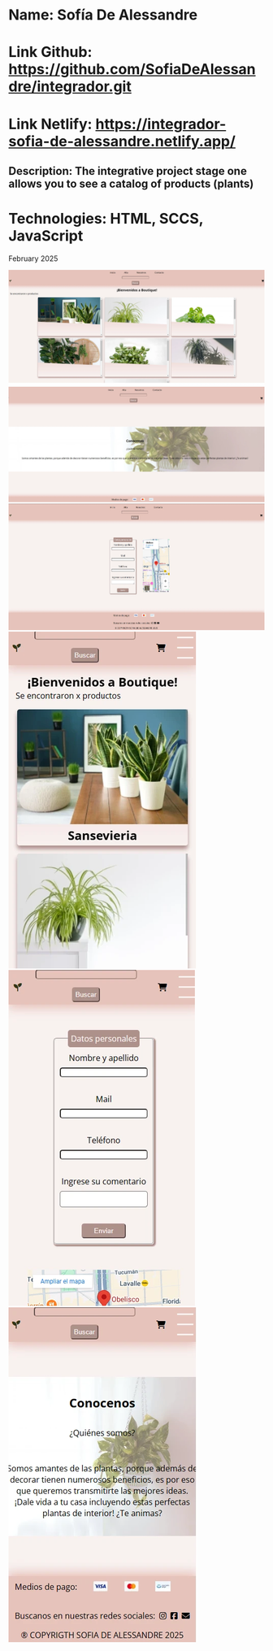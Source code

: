 # Name: Sofía De Alessandre

# Link Github: https://github.com/SofiaDeAlessandre/integrador.git

# Link Netlify: https://integrador-sofia-de-alessandre.netlify.app/

## Description: The integrative project stage one allows you to see a catalog of products (plants)

# Technologies: HTML, SCCS, JavaScript

February 2025

![](/public/imgs/readme-1.webp)
![](/public/imgs/readme-2.webp)
![](/public/imgs/readme-3.webp)
![](/public/imgs/readme-4.webp)
![](/public/imgs/readme-5.webp)
![](/public/imgs/readme-6.webp)